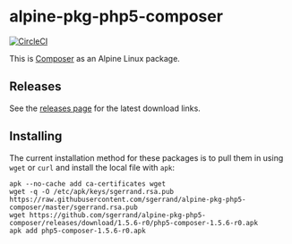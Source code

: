 # alpine-pkg-php5-composer

[![CircleCI](https://img.shields.io/circleci/project/sgerrand/alpine-pkg-php5-composer/master.svg)](https://circleci.com/gh/sgerrand/alpine-pkg-php5-composer)

This is [Composer][composer] as an Alpine Linux package.

## Releases

See the [releases page](https://github.com/sgerrand/alpine-pkg-php5-composer/releases) for the latest
download links.

## Installing

The current installation method for these packages is to pull them in using
`wget` or `curl` and install the local file with `apk`:

    apk --no-cache add ca-certificates wget
    wget -q -O /etc/apk/keys/sgerrand.rsa.pub https://raw.githubusercontent.com/sgerrand/alpine-pkg-php5-composer/master/sgerrand.rsa.pub
    wget https://github.com/sgerrand/alpine-pkg-php5-composer/releases/download/1.5.6-r0/php5-composer-1.5.6-r0.apk
    apk add php5-composer-1.5.6-r0.apk

[composer]: https://getcomposer.org
